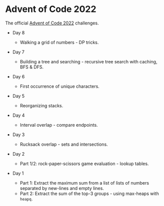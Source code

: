 # Advent of Code 2022

The official [Advent of Code 2022](https://adventofcode.com/2022) challenges.

- Day 8
    - Walking a grid of numbers - DP tricks.

- Day 7 
    - Building a tree and searching - recursive tree search with caching, BFS & DFS.
- Day 6
    - First occurrence of unique characters.
- Day 5
    - Reorganizing stacks.
- Day 4
    - Interval overlap - compare endpoints.
- Day 3
    - Rucksack overlap - sets and intersections.
- Day 2
    - Part 1/2: rock-paper-scissors game evaluation - lookup tables.
- Day 1
    - Part 1: Extract the maximum sum from a list of lists of numbers separated by new-lines and empty lines.
    - Part 2: Extract the sum of the top-3 groups - using max-heaps with `heapq`.
